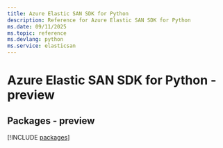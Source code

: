 ```yaml
---
title: Azure Elastic SAN SDK for Python
description: Reference for Azure Elastic SAN SDK for Python
ms.date: 09/11/2025
ms.topic: reference
ms.devlang: python
ms.service: elasticsan
---
```

# Azure Elastic SAN SDK for Python - preview
## Packages - preview
[!INCLUDE [packages](elastic-san-index.md)]